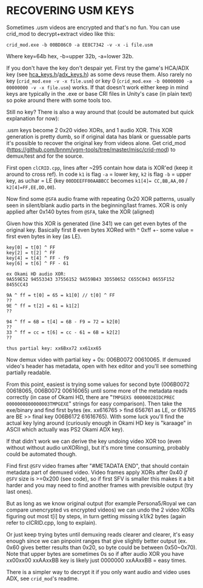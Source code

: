 # RECOVERING USM KEYS
Sometimes .usm videos are encrypted and that's no fun. You can use crid_mod to decrypt+extract video like this:
```
crid_mod.exe -b 00BD86C0 -a EE8C7342 -v -x -i file.usm
```
Where key=64b hex, -b=upper 32b, -a=lower 32b.

If you don't have the key don't despair yet. First try the game's HCA/ADX key (see [hca_keys.h](https://github.com/vgmstream/vgmstream/blob/master/src/meta/hca_keys.h)/[adx_keys.h](https://github.com/vgmstream/vgmstream/blob/master/src/meta/adx_keys.h)) as some devs reuse them. Also rarely no key (`crid_mod.exe -v -x file.usm`) or key 0 (`crid_mod.exe -b 00000000 -a 00000000 -v -x file.usm`) works. If that doesn't work either keep in mind keys are typically in the .exe or base CRI files in Unity's case (in plain text) so poke around there with some tools too. 

Still no key? There is also a way around that (could be automated but quick explanation for now):

.usm keys become 2 0x20 video XORs, and 1 audio XOR. This XOR generation is pretty dumb, so if original data has blank or guessable parts it's possible to recover the original key from videos alone. Get crid_mod (https://github.com/bnnm/vgm-tools/tree/master/misc/crid-mod) to demux/test and for the source.

First open `clCRID.cpp`, lines after ~295 contain how data is XOR'ed (keep it around to cross ref). In code `k1` is flag `-a` = lower key, `k2` is flag `-b` = upper key, as uchar = LE (key `00DDEEFF00AABBCC` becomes `k1[4]= CC,BB,AA,00` / `k2[4]=FF,EE,DD,00`).

Now find some `@SFA` audio frame with repeating 0x20 XOR patterns, usually seen in silent/blank audio parts in the beginning/last frames. XOR is only applied after 0x140 bytes from `@SFA`, take the XOR (aligned)

Given how this XOR is generated (line 341) we can get even bytes of the original key. Basically first 8 even bytes XORed with ^ 0xff +- some value = first even bytes in key (as LE).
```
key[0] = t[0] ^ FF
key[2] = t[2] ^ FF
key[4] = t[4] ^ FF - f9
key[6] = t[6] ^ FF - 61

ex Okami HD audio XOR:
9A559E52 94553343 37556152 9A559B43 3D550652 C655C043 0655F152 8455CC43

9A ^ ff = t[0] = 65 = k1[0] // t[0] ^ FF
??
9E ^ ff = t[2] = 61 = k1[2]
??

94 ^ ff = 6B = t[4] = 6B - F9 = 72 = k2[0]
??
33 ^ ff = cc = t[6] = cc - 61 = 6B = k2[2]
??

thus partial key: xx6Bxx72 xx61xx65
```

Now demux video with partial key + 0s: 006B0072 00610065. If demuxed video's header has metadata, open with hex editor and you'll see something partially readable.

From this point, easiest is trying some values for second byte (006B0072 00618065, 006B0072 00616065) until some more of the metadata reads correctly (in case of Okami HD, there are "`TMPGEXS 00000028IDCPREC 0000000800000003TMPGEXE`" strings for easy comparison). Then take the exe/binary and find first bytes (ex. xx616765 > find 656761 as LE, or 616765 are BE >> final key 006B6172 61616765). With some luck you'll find the actual key lying around (curiously enough in Okami HD key is "karaage" in ASCII which actually was PS2 Okami ADX key).

If that didn't work we can derive the key undoing video XOR too (even without without audio unXORing), but it's more time consuming, probably could be automated though.

Find first `@SFV` video frames after "#METADATA END", that should contain metadata part of demuxed video. Video frames apply XORs after 0x40 *if* `@SFV` size is >=0x200 (see code), so if first SFV is smaller this makes it a bit harder and you may need to find another frames with previsible output (try last ones).

But as long as we know original output (for example Persona5/Royal we can compare unencrypted vs encrypted videos) we can undo the 2 video XORs figuring out most t[i] by steps, in turn getting missing k1/k2 bytes (again refer to clCRID.cpp, long to explain).

Or just keep trying bytes until demuxing reads clearer and clearer, it's easy enough since we can pinpoint ranges that give slightly better output (ex. 0x60 gives better results than 0x20, so byte could be between 0x50~0x70). Note that upper bytes are sometimes 0s so if after audio XOR you have xx00xx00 xxAAxxBB key is likely just 0000000 xxAAxxBB = easy times.

There is a simpler way to decrypt it if you only want audio and video uses ADX, see `crid_mod`'s readme.